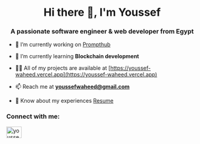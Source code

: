 <h1 align="center">Hi there 👋, I'm Youssef</h1>
<h3 align="center">A passionate software engineer & web developer from Egypt</h3>

- 🔭 I’m currently working on [Prompthub](https://prompt-hub.netlify.app/)

- 🌱 I’m currently learning **Blockchain development**

- 👨‍💻 All of my projects are available at [https://youssef-waheed.vercel.app](https://youssef-waheed.vercel.app)

- 📫 Reach me at **youssefwaheed@gmail.com**

- 📄 Know about my experiences [Resume](https://github.com/youssefwaheed123/Resume/blob/main/CV.pdf)

<h3 align="left">Connect with me:</h3>
<p align="left">
<a href="https://linkedin.com/in/youssefwaheed" target="blank"><img align="center" src="https://raw.githubusercontent.com/rahuldkjain/github-profile-readme-generator/master/src/images/icons/Social/linked-in-alt.svg" alt="youssefwaheed" height="30" width="40" /></a>
</p>

